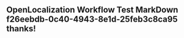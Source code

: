 <properties
ms.topic="hero-topic"
ms.test1="hero-topic"
ms.test2="test"/>

## OpenLocalization Workflow Test MarkDown f26eebdb-0c40-4943-8e1d-25feb3c8ca95 thanks!
<!--HONumber=Mar16_HO3-->
